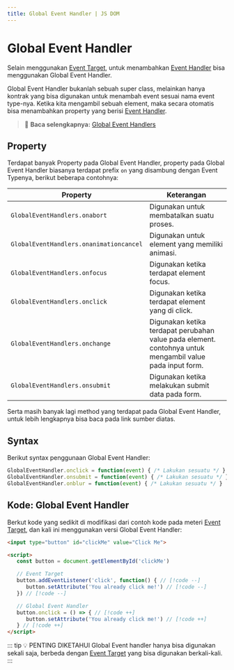 ```yaml
---
title: Global Event Handler | JS DOM
---
```


# Global Event Handler

Selain menggunakan [Event Target](/docs/dom/event-target), untuk menambahkan [Event Handler](/docs/dom/event-handler) bisa menggunakan Global Event Handler.

Global Event Handler bukanlah sebuah super class, melainkan hanya kontrak yang bisa digunakan untuk menambah event sesuai nama event type-nya. Ketika kita mengambil sebuah element, maka secara otomatis bisa menambahkan property yang berisi [Event Handler](/docs/dom/event-handler).

> :memo: **Baca selengkapnya:** [Global Event Handlers](https://developer.mozilla.org/en-US/docs/Web/API/GlobalEventHandlers)

## Property

Terdapat banyak Property pada Global Event Handler, property pada Global Event Handler biasanya terdapat prefix `on` yang disambung dengan Event Typenya, berikut beberapa contohnya:

| Property | Keterangan |
| -------- | ---------- |
| `GlobalEventHandlers.onabort` | Digunakan untuk membatalkan suatu proses. |
| `GlobalEventHandlers.onanimationcancel` | Digunakan untuk element yang memiliki animasi. |
| `GlobalEventHandlers.onfocus` | Digunakan ketika terdapat element focus. |
| `GlobalEventHandlers.onclick` | Digunakan ketika terdapat element yang di click. |
| `GlobalEventHandlers.onchange` | Digunakan ketika terdapat perubahan value pada element. contohnya untuk mengambil value pada input form. |
| `GlobalEventHandlers.onsubmit` | Digunakan ketika melakukan submit data pada form. |

Serta masih banyak lagi method yang terdapat pada Global Event Handler, untuk lebih lengkapnya bisa baca pada link sumber diatas.

## Syntax

Berikut syntax penggunaan Global Event Handler:

```js
GlobalEventHandler.onclick = function(event) { /* Lakukan sesuatu */ }
GlobalEventHandler.onsubmit = function(event) { /* Lakukan sesuatu */ }
GlobalEventHandler.onblur = function(event) { /* Lakukan sesuatu */ }
```

## Kode: Global Event Handler

Berkut kode yang sedikit di modifikasi dari contoh kode pada meteri [Event Target](/docs/dom/event-target), dan kali ini menggunakan versi Global Event Handler:

```html
<input type="button" id="clickMe" value="Click Me">

<script>
   const button = document.getElementById('clickMe')

   // Event Target
   button.addEventListener('click', function() { // [!code --]
      button.setAttribute('You already click me!') // [!code --]
   }) // [!code --]

   // Global Event Handler
   button.onclick = () => { // [!code ++]
      button.setAttribute('You already click me!') // [!code ++]
   } // [!code ++]
</script>
```

::: tip :bulb: PENTING DIKETAHUI
Global Event handler hanya bisa digunakan sekali saja, berbeda dengan [Event Target](/docs/dom/event-target) yang bisa digunakan berkali-kali.
:::
